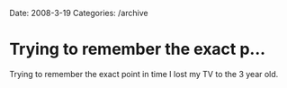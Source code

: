 Date: 2008-3-19
Categories: /archive

# Trying to remember the exact p...

Trying to remember the exact point in time I lost my TV to the 3 year old.
